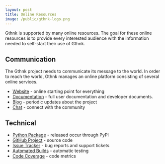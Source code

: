 ```yaml
---
layout: post
title: Online Resources
image: /public/gthnk-logo.png
---
```


Gthnk is supported by many online resources.
The goal for these online resources is to provide every interested audience with the information needed to self-start their use of Gthnk.

## Communication

The Gthnk project needs to communicate its message to the world.
In order to reach the world, Gthnk manages an online platform consisting of several online services.

- [Website](http://www.gthnk.com) - online starting point for everything
- [Documentation](http://docs.gthnk.com) - full user documentation and developer documents.
- [Blog](http://blog.gthnk.com) - periodic updates about the project
- [Chat](http://chat.gthnk.com) - connect with the community

## Technical

- [Python Package](http://python.gthnk.com) - released occur through PyPI
- [GitHub Project](http://github.gthnk.com) - source code
- [Issue Tracker](http://issues.gthnk.com) - bug reports and support tickets
- [Automated Builds](http://builds.gthnk.com) - automatic testing
- [Code Coverage](http://coverage.gthnk.com) - code metrics
